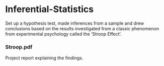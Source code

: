 # Inferential-Statistics

Set up a hypothesis test, made inferences from a sample and drew conclusions based on the results investigated from a classic phenomenon from experimental psychology called the ‘Stroop Effect’.

### Stroop.pdf
Project report explaining the findings.
